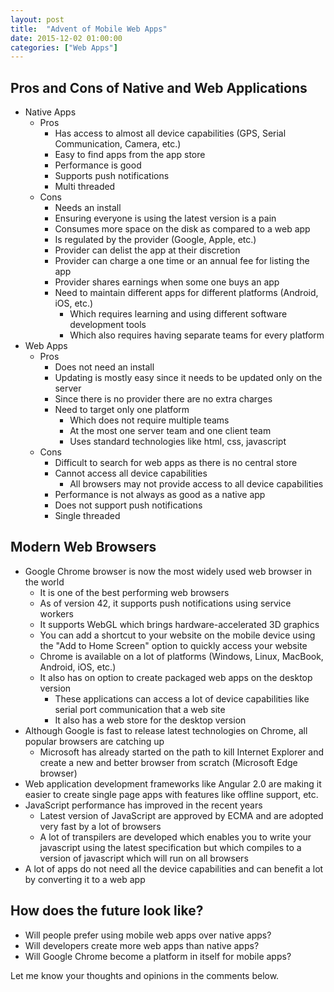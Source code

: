 ```yaml
---
layout: post
title:  "Advent of Mobile Web Apps"
date: 2015-12-02 01:00:00
categories: ["Web Apps"]
---
```


## Pros and Cons of Native and Web Applications

* Native Apps
    * Pros
        * Has access to almost all device capabilities (GPS, Serial Communication, Camera, etc.)
        * Easy to find apps from the app store
        * Performance is good
        * Supports push notifications
        * Multi threaded 
    * Cons
        * Needs an install
        * Ensuring everyone is using the latest version is a pain
        * Consumes more space on the disk as compared to a web app 
        * Is regulated by the provider (Google, Apple, etc.)
        * Provider can delist the app at their discretion
        * Provider can charge a one time or an annual fee for listing the app
        * Provider shares earnings when some one buys an app
        * Need to maintain different apps for different platforms (Android, iOS, etc.)
            * Which requires learning and using different software development tools
            * Which also requires having separate teams for every platform   
* Web Apps
    * Pros
        * Does not need an install
        * Updating is mostly easy since it needs to be updated only on the server
        * Since there is no provider there are no extra charges
        * Need to target only one platform
            * Which does not require multiple teams
            * At the most one server team and one client team
            * Uses standard technologies like html, css, javascript
    * Cons
        * Difficult to search for web apps as there is no central store
        * Cannot access all device capabilities
            * All browsers may not provide access to all device capabilities 
        * Performance is not always as good as a native app
        * Does not support push notifications
        * Single threaded


## Modern Web Browsers

* Google Chrome browser is now the most widely used web browser in the world
    * It is one of the best performing web browsers 
    * As of version 42, it supports push notifications using service workers
    * It supports WebGL which brings hardware-accelerated 3D graphics
    * You can add a shortcut to your website on the mobile device using the "Add to Home Screen" option to quickly access your website
    * Chrome is available on a lot of platforms (Windows, Linux, MacBook, Android, iOS, etc.)
    * It also has on option to create packaged web apps on the desktop version
        * These applications can access a lot of device capabilities like serial port communication that a web site
        * It also has a web store for the desktop version
* Although Google is fast to release latest technologies on Chrome, all popular browsers are catching up
    * Microsoft has already started on the path to kill Internet Explorer and create a new and better browser from scratch (Microsoft Edge browser)
* Web application development frameworks like Angular 2.0 are making it easier to create single page apps with features like offline support, etc.
* JavaScript performance has improved in the recent years
    * Latest version of JavaScript are approved by ECMA and are adopted very fast by a lot of browsers
    * A lot of transpilers are developed which enables you to write your javascript using the latest specification but which compiles to a version of javascript which will run on all browsers 
* A lot of apps do not need all the device capabilities and can benefit a lot by converting it to a web app

## How does the future look like?

* Will people prefer using mobile web apps over native apps?
* Will developers create more web apps than native apps?
* Will Google Chrome become a platform in itself for mobile apps?

Let me know your thoughts and opinions in the comments below.
